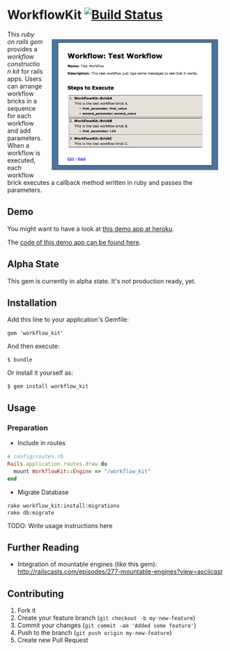 # WorkflowKit [![Build Status](https://secure.travis-ci.org/fiedl/workflow_kit.png?branch=master)](http://travis-ci.org/fiedl/workflow_kit)

<img src="https://github.com/fiedl/workflow_kit/raw/master/test_app/app/assets/images/screenshot.png" height="300" align="right" vspace="20" hspace="20" />

This *ruby on rails gem* provides a *workflow construction kit* for rails apps. Users can arrange workflow bricks in a sequence for each workflow and add parameters. When a workflow is executed, each workflow brick executes a callback method written in ruby and passes the parameters.

## Demo

You might want to have a look at [this demo app at heroku](http://workflow-kit-test-app.herokuapp.com/).

The [code of this demo app can be found here](https://github.com/fiedl/workflow_kit/tree/master/test_app).

## Alpha State

This gem is currently in alpha state. It's not production ready, yet.

## Installation

Add this line to your application's Gemfile:

    gem 'workflow_kit'

And then execute:

    $ bundle

Or install it yourself as:

    $ gem install workflow_kit

## Usage

### Preparation

* Include in routes
```ruby
# config/routes.rb
Rails.application.routes.draw do
  mount WorkflowKit::Engine => "/workflow_kit"
end
```

* Migrate Database
```
rake workflow_kit:install:migrations
rake db:migrate
```


TODO: Write usage instructions here

## Further Reading
* Integration of mountable engines (like this gem): http://railscasts.com/episodes/277-mountable-engines?view=asciicast 

## Contributing

1. Fork it
2. Create your feature branch (`git checkout -b my-new-feature`)
3. Commit your changes (`git commit -am 'Added some feature'`)
4. Push to the branch (`git push origin my-new-feature`)
5. Create new Pull Request
